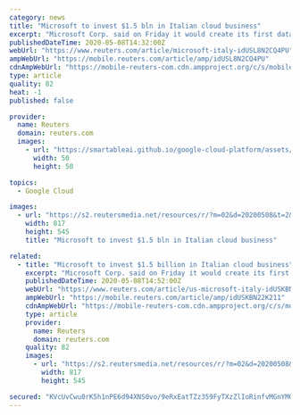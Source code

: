```yaml
---
category: news
title: "Microsoft to invest $1.5 bln in Italian cloud business"
excerpt: "Microsoft Corp. said on Friday it would create its first datacentre region in Italy under a $1.5 billion investment plan as the U.S. company expands its cloud computing services to more locations across the world."
publishedDateTime: 2020-05-08T14:32:00Z
webUrl: "https://www.reuters.com/article/microsoft-italy-idUSL8N2CQ4PU"
ampWebUrl: "https://mobile.reuters.com/article/amp/idUSL8N2CQ4PU"
cdnAmpWebUrl: "https://mobile-reuters-com.cdn.ampproject.org/c/s/mobile.reuters.com/article/amp/idUSL8N2CQ4PU"
type: article
quality: 82
heat: -1
published: false

provider:
  name: Reuters
  domain: reuters.com
  images:
    - url: "https://smartableai.github.io/google-cloud-platform/assets/images/organizations/reuters.com-50x50.jpg"
      width: 50
      height: 50

topics:
  - Google Cloud

images:
  - url: "https://s2.reutersmedia.net/resources/r/?m=02&d=20200508&t=2&i=1517951945&w=&fh=545px&fw=&ll=&pl=&sq=&r=LYNXMPEG471BI"
    width: 817
    height: 545
    title: "Microsoft to invest $1.5 bln in Italian cloud business"

related:
  - title: "Microsoft to invest $1.5 billion in Italian cloud business"
    excerpt: "Microsoft Corp. said on Friday it would create its first datacentre region in Italy under a $1.5 billion investment plan as the U.S. company expands its cloud computing services to more locations across the world."
    publishedDateTime: 2020-05-08T14:52:00Z
    webUrl: "https://www.reuters.com/article/us-microsoft-italy-idUSKBN22K211"
    ampWebUrl: "https://mobile.reuters.com/article/amp/idUSKBN22K211"
    cdnAmpWebUrl: "https://mobile-reuters-com.cdn.ampproject.org/c/s/mobile.reuters.com/article/amp/idUSKBN22K211"
    type: article
    provider:
      name: Reuters
      domain: reuters.com
    quality: 82
    images:
      - url: "https://s2.reutersmedia.net/resources/r/?m=02&d=20200508&t=2&i=1517951945&w=&fh=545px&fw=&ll=&pl=&sq=&r=LYNXMPEG471BI"
        width: 817
        height: 545

secured: "KVcUvCwu0rK5h1nPE6d94XNS0vo/9eRxEatTZz359FyTXzZlIoRinfvMGnYMGWGBovOi/LrunZoMjT8l3kR/UcEEw4XoOVoxRL4rQgmrY4XhpfrILfo1bKHpTGFW1DOhT05kDcy6ouNq7xXBKvanT0Mimt+FM9QUOWqbGYFMAnLzRYyw4s6JRKfLmu6eO7NvhFFmsPu7hIMX4JkFMM7bAqfqIwAvuGriZ/4gdiCvxjSDtdvdS5C17ApVGM4b9pobjrehlQIa5PuOVaXv0MnHysJwHEXFo20np2oOYXSXOpT5pde+ps1bZfKrvOoHWXu7;uHNVeIWv6bxFJppubQKAvg=="
---
```


